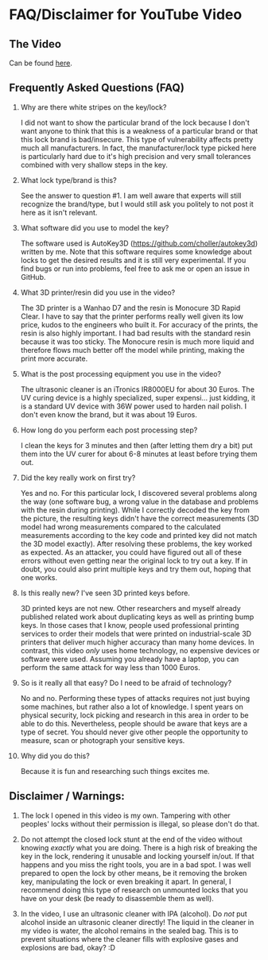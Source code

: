 # FAQ/Disclaimer for YouTube Video

## The Video

Can be found [here](https://www.youtube.com).

## Frequently Asked Questions (FAQ)

1. Why are there white stripes on the key/lock?

   I did not want to show the particular brand of the lock because I don't want anyone to think that this is a weakness of a particular brand or that this lock brand is bad/insecure. This type of vulnerability affects pretty much all manufacturers. In fact, the manufacturer/lock type picked here is particularly hard due to it's high precision and very small tolerances combined with very shallow steps in the key.

2. What lock type/brand is this?

   See the answer to question #1. I am well aware that experts will still recognize the brand/type, but I would still ask you politely to not post it here as it isn't relevant.

3. What software did you use to model the key?

   The software used is AutoKey3D (https://github.com/choller/autokey3d) written by me. Note that this software requires some knowledge about locks to get the desired results and it is still very experimental. If you find bugs or run into problems, feel free to ask me or open an issue in GitHub.

4. What 3D printer/resin did you use in the video?

   The 3D printer is a Wanhao D7 and the resin is Monocure 3D Rapid Clear. I have to say that the printer performs really well given its low price, kudos to the engineers who built it. For accuracy of the prints, the resin is also highly important. I had bad results with the standard resin because it was too sticky. The Monocure resin is much more liquid and therefore flows much better off the model while printing, making the print more accurate.

5. What is the post processing equipment you use in the video?

   The ultrasonic cleaner is an iTronics IR8000EU for about 30 Euros. The UV curing device is a highly specialized, super expensi... just kidding, it is a standard UV device with 36W power used to harden nail polish. I don't even know the brand, but it was about 19 Euros.

6. How long do you perform each post processing step?

   I clean the keys for 3 minutes and then (after letting them dry a bit) put them into the UV curer for about 6-8 minutes at least before trying them out.

7. Did the key really work on first try?

   Yes and no. For this particular lock, I discovered several problems along the way (one software bug, a wrong value in the database and problems with the resin during printing). While I correctly decoded the key from the picture, the resulting keys didn't have the correct measurements (3D model had wrong measurements compared to the calculated measurements according to the key code and printed key did not match the 3D model exactly). After resolving these problems, the key worked as expected. As an attacker, you could have figured out all of these errors without even getting near the original lock to try out a key. If in doubt, you could also print multiple keys and try them out, hoping that one works.

8. Is this really new? I've seen 3D printed keys before.

   3D printed keys are not new. Other researchers and myself already published related work about duplicating keys as well as printing bump keys. In those cases that I know, people used professional printing services to order their models that were printed on industrial-scale 3D printers that deliver much higher accuracy than many home devices. In contrast, this video *only* uses home technology, no expensive devices or software were used. Assuming you already have a laptop, you can perform the same attack for way less than 1000 Euros.

9. So is it really all that easy? Do I need to be afraid of technology?

   No and no. Performing these types of attacks requires not just buying some machines, but rather also a lot of knowledge. I spent years on physical security, lock picking and research in this area in order to be able to do this. Nevertheless, people should be aware that keys are a type of secret. You should never give other people the opportunity to measure, scan or photograph your sensitive keys.

10. Why did you do this?

    Because it is fun and researching such things excites me.


## Disclaimer / Warnings:

1. The lock I opened in this video is my own. Tampering with other peoples' locks without their permission is illegal, so please don't do that.

2. Do not attempt the closed lock stunt at the end of the video without knowing *exactly* what you are doing. There is a high risk of breaking the key in the lock, rendering it unusable and locking yourself in/out. If that happens and you miss the right tools, you are in a bad spot. I was well prepared to open the lock by other means, be it removing the broken key, manipulating the lock or even breaking it apart. In general, I recommend doing this type of research on unmounted locks that you have on your desk (be ready to disassemble them as well).

3. In the video, I use an ultrasonic cleaner with IPA (alcohol). Do *not* put alcohol inside an ultrasonic cleaner directly! The liquid in the cleaner in my video is water, the alcohol remains in the sealed bag. This is to prevent situations where the cleaner fills with explosive gases and explosions are bad, okay? :D
